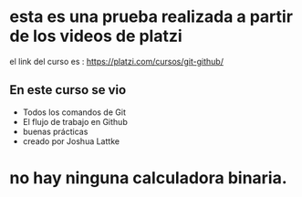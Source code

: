 # esta es una prueba realizada a partir de los videos de platzi
el link del curso es : https://platzi.com/cursos/git-github/
## En este curso se vio
* Todos los comandos de Git
* El flujo de trabajo en Github
*  buenas prácticas
* creado por Joshua Lattke 
# no hay ninguna calculadora binaria.


